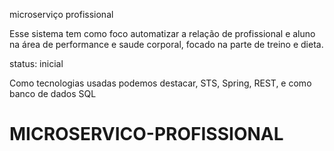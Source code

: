 microserviço profissional 

Esse sistema tem como foco automatizar a relação de profissional e aluno na área de performance e saude corporal, focado na parte de treino e dieta.

status: inicial 

Como tecnologias usadas podemos destacar, STS, Spring, REST, e como banco de dados SQL 

# MICROSERVICO-PROFISSIONAL

